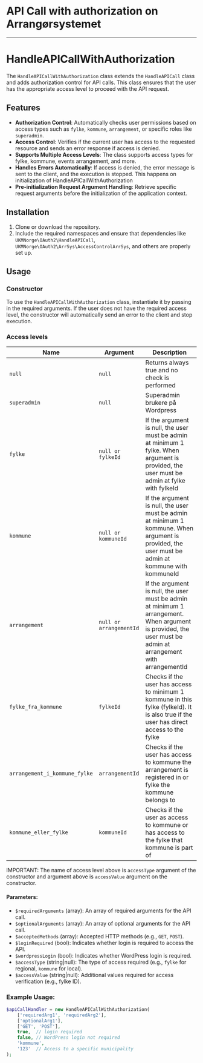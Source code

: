 # API Call with authorization on Arrangørsystemet

<hr>

# HandleAPICallWithAuthorization

The `HandleAPICallWithAuthorization` class extends the `HandleAPICall` class and adds authorization control for API calls. This class ensures that the user has the appropriate access level to proceed with the API request.

## Features

- **Authorization Control**: Automatically checks user permissions based on access types such as `fylke`, `kommune`, `arrangement`, or specific roles like `superadmin`.
- **Access Control**: Verifies if the current user has access to the requested resource and sends an error response if access is denied.
- **Supports Multiple Access Levels**: The class supports access types for fylke, kommune, events arrangement, and more.
- **Handles Errors Automatically**: If access is denied, the error message is sent to the client, and the execution is stopped. This happens on initialization of HandleAPICallWithAuthorization 
- **Pre-initialization Request Argument Handling**: Retrieve specific request arguments before the initialization of the application context.

## Installation

1. Clone or download the repository.
2. Include the required namespaces and ensure that dependencies like `UKMNorge\OAuth2\HandleAPICall`, `UKMNorge\OAuth2\ArrSys\AccessControlArrSys`, and others are properly set up.

## Usage

### Constructor

To use the `HandleAPICallWithAuthorization` class, instantiate it by passing in the required arguments. If the user does not have the required access level, the constructor will automatically send an error to the client and stop execution.

### Access levels

| Name      | Argument   | Description                |
|-----------|--------|----------------------------|
| `null` | `null` | Returns always true and no check is performed |
| `superadmin` | `null` | Superadmin brukere på Wordpress |
| `fylke` | `null or fylkeId` | If the argument is null, the user must be admin at minimum 1 fylke. When argument is provided, the user must be admin at fylke with fylkeId |
| `kommune` | `null or kommuneId` | If the argument is null, the user must be admin at minimum 1 kommune. When argument is provided, the user must be admin at kommune with kommuneId |
| `arrangement` | `null or arrangementId` | If the argument is null, the user must be admin at minimum 1 arrangement. When argument is provided, the user must be admin at arrangement with arrangementId |
| `fylke_fra_kommune` | `fylkeId` | Checks if the user has access to minimum 1 kommune in this fylke (fylkeId). It is also true if the user has direct access to the fylke
| `arrangement_i_kommune_fylke` | `arrangementId` | Checks if the user has access to kommune the arrangement is registered in or fylke the kommune belongs to
| `kommune_eller_fylke ` | `kommuneId` | Checks if the user as access to kommune or has access to the fylke that kommune is part of 
IMPORTANT: The name of access level above is `accessType` argument of the constructor and argument above is `accessValue` argument on the constructor.

#### Parameters:

- `$requiredArguments` (array): An array of required arguments for the API call.
- `$optionalArguments` (array): An array of optional arguments for the API call.
- `$acceptedMethods` (array): Accepted HTTP methods (e.g., `GET`, `POST`).
- `$loginRequired` (bool): Indicates whether login is required to access the API.
- `$wordpressLogin` (bool): Indicates whether WordPress login is required.
- `$accessType` (string|null): The type of access required (e.g., `fylke` for regional, `kommune` for local).
- `$accessValue` (string|null): Additional values required for access verification (e.g., fylke ID).

### Example Usage:

```php
$apiCallHandler = new HandleAPICallWithAuthorization(
    ['requiredArg1', 'requiredArg2'], 
    ['optionalArg1'], 
    ['GET', 'POST'], 
    true,  // login required
    false, // WordPress login not required
    'kommune', 
    '123'  // Access to a specific municipality
);
```
